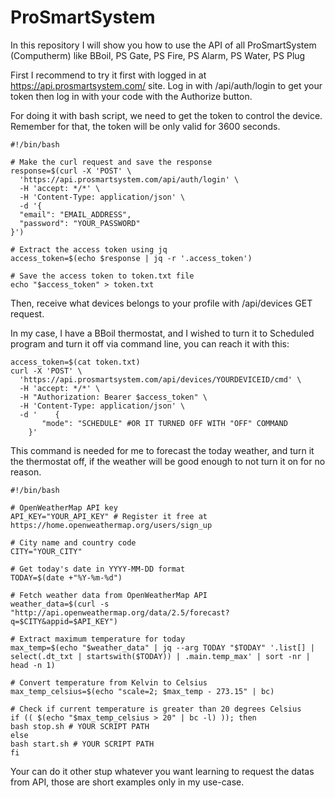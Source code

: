 # ProSmartSystem

In this repository I will show you how to use the API of all ProSmartSystem (Computherm) like BBoil, PS Gate, PS Fire, PS Alarm, PS Water, PS Plug

First I recommend to try it first with logged in at https://api.prosmartsystem.com/ site.
Log in with /api/auth/login to get your token then log in with your code with the Authorize button.

For doing it with bash script, we need to get the token to control the device. Remember for that, the token will be only valid for 3600 seconds.

```
#!/bin/bash

# Make the curl request and save the response
response=$(curl -X 'POST' \
  'https://api.prosmartsystem.com/api/auth/login' \
  -H 'accept: */*' \
  -H 'Content-Type: application/json' \
  -d '{
  "email": "EMAIL_ADDRESS",
  "password": "YOUR_PASSWORD"
}')

# Extract the access token using jq
access_token=$(echo $response | jq -r '.access_token')

# Save the access token to token.txt file
echo "$access_token" > token.txt
```

Then, receive what devices belongs to your profile with /api/devices GET request.

In my case, I have a BBoil thermostat, and I wished to turn it to Scheduled program and turn it off via command line, you can reach it with this:

```
access_token=$(cat token.txt)
curl -X 'POST' \
  'https://api.prosmartsystem.com/api/devices/YOURDEVICEID/cmd' \
  -H 'accept: */*' \
  -H "Authorization: Bearer $access_token" \
  -H 'Content-Type: application/json' \
  -d '    {
       "mode": "SCHEDULE" #OR IT TURNED OFF WITH "OFF" COMMAND
    }'

```

This command is needed for me to forecast the today weather, and turn it the thermostat off, if the weather will be good enough to not turn it on for no reason.

```
#!/bin/bash

# OpenWeatherMap API key
API_KEY="YOUR_API_KEY" # Register it free at https://home.openweathermap.org/users/sign_up

# City name and country code
CITY="YOUR_CITY"

# Get today's date in YYYY-MM-DD format
TODAY=$(date +"%Y-%m-%d")

# Fetch weather data from OpenWeatherMap API
weather_data=$(curl -s "http://api.openweathermap.org/data/2.5/forecast?q=$CITY&appid=$API_KEY")

# Extract maximum temperature for today
max_temp=$(echo "$weather_data" | jq --arg TODAY "$TODAY" '.list[] | select(.dt_txt | startswith($TODAY)) | .main.temp_max' | sort -nr | head -n 1)

# Convert temperature from Kelvin to Celsius
max_temp_celsius=$(echo "scale=2; $max_temp - 273.15" | bc)

# Check if current temperature is greater than 20 degrees Celsius
if (( $(echo "$max_temp_celsius > 20" | bc -l) )); then
bash stop.sh # YOUR SCRIPT PATH
else
bash start.sh # YOUR SCRIPT PATH
fi
```

Your can do it other stup whatever you want learning to request the datas from API, those are short examples only in my use-case.
